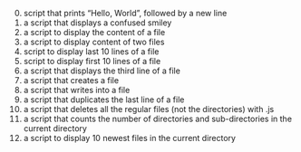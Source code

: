 0. script that prints “Hello, World”, followed by a new line
1. a script that displays a confused smiley
2. a script to display the content of a file
3. a script to display content of two files
4. script to display last 10 lines of a file
5. script to display first 10 lines of a file
6. a script that displays the third line of a file
7. a script that creates a file
8. a script that writes into a file
9. a script that duplicates the last line of a file
10. a script that deletes all the regular files (not the directories) with .js
11. a script that counts the number of directories and sub-directories in the current directory
12. a script to display 10 newest files in the current directory
